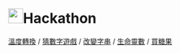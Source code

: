 # <img src=https://static.wixstatic.com/media/5a71f2_0f4c475255a540eeafdb78445852d7fe~mv2.png/v1/fill/w_170,h_170,al_c,usm_0.66_1.00_0.01/5a71f2_0f4c475255a540eeafdb78445852d7fe~mv2.png height=30></img>Hackathon
[溫度轉換](https://github.com/KuanTsai/C-Sharp-practice/tree/master/Hackathon20180226/%E6%BA%AB%E5%BA%A6%E8%BD%89%E6%8F%9B) / 
[猜數字遊戲](https://github.com/KuanTsai/C-Sharp-practice/tree/master/Hackathon20180226/%E7%8C%9C%E6%95%B8%E5%AD%97%E9%81%8A%E6%88%B2) / 
[改變字串](https://github.com/KuanTsai/C-Sharp-practice/tree/master/Hackathon20180226/%E6%94%B9%E8%AE%8A%E5%AD%97%E4%B8%B2) / 
[生命靈數](https://github.com/KuanTsai/C-Sharp-practice/tree/master/Hackathon20180226/%E7%94%9F%E5%91%BD%E9%9D%88%E6%95%B8) / 
[買糖果](https://github.com/KuanTsai/C-Sharp-practice/tree/master/Hackathon20180226/%E8%B2%B7%E7%B3%96%E6%9E%9C)